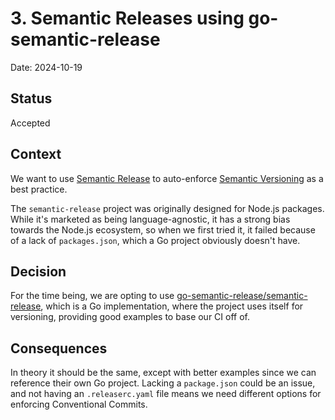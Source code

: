 # 3. Semantic Releases using go-semantic-release

Date: 2024-10-19

## Status

Accepted

## Context

We want to use [Semantic Release](https://github.com/semantic-release/semantic-release?tab=readme-ov-file) to auto-enforce [Semantic Versioning](http://semver.org/) as a best practice.

The `semantic-release` project was originally designed for Node.js packages. While it's marketed as being language-agnostic, it has a strong bias towards the Node.js ecosystem, so when we first tried it, it failed because of a lack of `packages.json`, which a Go project obviously doesn't have.

## Decision

For the time being, we are opting to use [go-semantic-release/semantic-release](https://github.com/go-semantic-release/semantic-release), which is a Go implementation, where the project uses itself for versioning, providing good examples to base our CI off of.

## Consequences

In theory it should be the same, except with better examples since we can reference their own Go project. Lacking a `package.json` could be an issue, and not having an `.releaserc.yaml` file means we need different options for enforcing Conventional Commits.